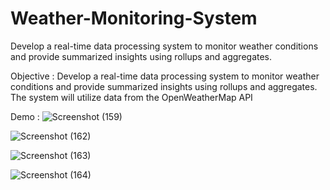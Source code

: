 # Weather-Monitoring-System
Develop a real-time data processing system to monitor weather conditions and provide summarized insights using rollups and aggregates.

Objective :
Develop a real-time data processing system to monitor weather conditions and provide
summarized insights using rollups and aggregates. The system will utilize data from the
OpenWeatherMap API 

Demo : 
![Screenshot (159)](https://github.com/user-attachments/assets/4124ef97-c1d4-47c1-a774-bf808b73c52c)

![Screenshot (162)](https://github.com/user-attachments/assets/c63bbdc9-7f19-44e1-8a6e-ad185b5d55d5)

![Screenshot (163)](https://github.com/user-attachments/assets/a076e679-ffa8-4566-8702-53da59f1afac)

![Screenshot (164)](https://github.com/user-attachments/assets/e4e1d204-9951-4048-8ab0-0f828faf0f22)



